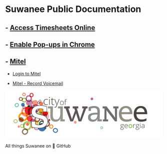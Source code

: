 # Suwanee Public Documentation

## - [Access Timesheets Online](./Access%20Timesheets%20Online.md)

## - [Enable Pop-ups in Chrome](./Enable%20Pop-ups%20in%20Chrome.md)

## - [Mitel](./Mitel/)

- [Login to Mitel](./Mitel/Login%20to%20Mitel.md)

- [Mitel - Record Voicemail](./Mitel/Mitel%20-%20Record%20Voicemail.md)

[![Suwanee Logo](refs/Full%20Logo.png)](https://suwanee.com)

All things Suwanee on 🚀 GitHub
